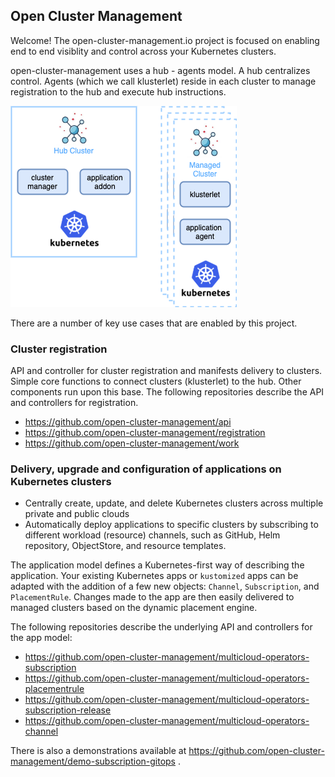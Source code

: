 
## Open Cluster Management

Welcome! The open-cluster-management.io project is focused on enabling end to end visiblity and control across your Kubernetes clusters.

open-cluster-management uses a hub - agents model. A hub centralizes control. Agents (which we call klusterlet) reside in each cluster to manage registration to the hub and execute hub instructions.


![image](assets/ocm-arch.png)

There are a number of key use cases that are enabled by this project.

### Cluster registration

API and controller for cluster registration and manifests delivery to clusters. Simple core functions to connect clusters (klusterlet) to the hub. Other components run upon this base. The following repositories describe the API and controllers for registration.

* https://github.com/open-cluster-management/api
* https://github.com/open-cluster-management/registration
* https://github.com/open-cluster-management/work

### Delivery, upgrade and configuration of applications on Kubernetes clusters

* Centrally create, update, and delete Kubernetes clusters across multiple
private and public clouds
* Automatically deploy applications to specific clusters by subscribing
to different workload (resource) channels, such as GitHub, Helm
repository, ObjectStore, and resource templates.

The application model defines a Kubernetes-first way of describing the application. Your existing Kubernetes apps or `kustomized` apps can be adapted with the addition of a few new objects: `Channel`, `Subscription`, and `PlacementRule`. Changes made to the app are then easily delivered to managed clusters based on the dynamic placement engine.

The following repositories describe the underlying API and controllers for the app model:

* https://github.com/open-cluster-management/multicloud-operators-subscription
* https://github.com/open-cluster-management/multicloud-operators-placementrule
* https://github.com/open-cluster-management/multicloud-operators-subscription-release
* https://github.com/open-cluster-management/multicloud-operators-channel

There is also a demonstrations available at https://github.com/open-cluster-management/demo-subscription-gitops .
